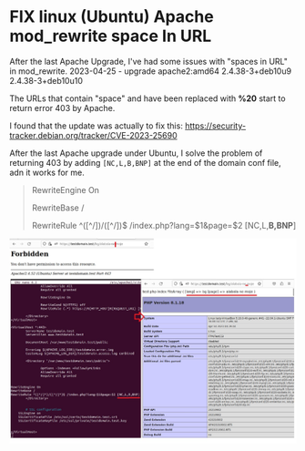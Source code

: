 # FIX linux (Ubuntu) Apache mod_rewrite space In URL

After the last Apache Upgrade, I've had some issues with "spaces in URL" in mod_rewrite.
2023-04-25 - upgrade apache2:amd64 2.4.38-3+deb10u9 2.4.38-3+deb10u10

The URLs that contain "space" and have been replaced with **%20** start to return error 403 by Apache.

I found that the update was actually to fix this:
https://security-tracker.debian.org/tracker/CVE-2023-25690

After the last Apache upgrade under Ubuntu, I solve the problem of returning 403 by adding `[NC,L,B,BNP]` at the end of the domain conf file, adn it works for me.

>RewriteEngine On
> 
>RewriteBase /
> 
>RewriteRule ^([^/])/([^/])$ /index.php?lang=$1&page=$2 [NC,L,**B,BNP**]


![fix Apache space in URL - mod_rewrite](img.jpg)


